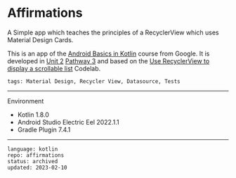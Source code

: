 # Affirmations

A Simple app which teaches the principles of a RecyclerView which uses Material Design Cards.

This is an app of the [Android Basics in Kotlin] course from Google. It is developed in [Unit 2] [Pathway 3] and based on the [Use RecyclerView to display a scrollable list] Codelab.

[Android Basics in Kotlin]: https://developer.android.com/courses/android-basics-kotlin/course
[Unit 2]: https://developer.android.com/courses/android-basics-kotlin/unit-2
[Pathway 3]: https://developer.android.com/courses/pathways/android-basics-kotlin-unit-2-pathway-3
[Use RecyclerView to display a scrollable list]: https://developer.android.com/codelabs/basic-android-kotlin-training-recyclerview-scrollable-list

```
tags: Material Design, Recycler View, Datasource, Tests
```

---

Environment

- Kotlin 1.8.0
- Android Studio Electric Eel 2022.1.1
- Gradle Plugin 7.4.1

---

```
language: kotlin
repo: affirmations
status: archived
updated: 2023-02-10
```
